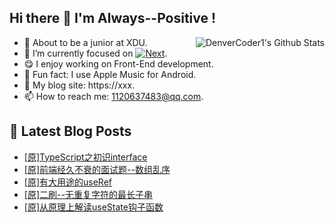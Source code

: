 ## Hi there 👋 I'm Always--Positive !
<div>
  <img alt="DenverCoder1's Github Stats" src="https://denvercoder1-github-readme-stats.vercel.app/api?username=qq1120637483&show_icons=true&count_private=true&theme=react&hide_border=true&hide_title=true&bg_color=1F222E&title_color=F85D7F&icon_color=F8D866" align= "right" />

- 🎒 About to be a junior at XDU. 
- 🔬 I’m currently focused on [![Next](https://img.shields.io/badge/-Next-brightgreen)](https://). 
- 😋 I enjoy working on Front-End development.
- 🎵 Fun fact: I use Apple Music for Android.
- 📝 My blog site: https://xxx.
- 📫 How to reach me:  1120637483@qq.com.
</div>  


## 📕 Latest Blog Posts

<!-- BLOG-POST-LIST:START -->
- [[原]TypeScript之初识interface](https://blog.csdn.net/sinat_41696687/article/details/120858471)
- [[原]前端经久不衰的面试题--数组乱序](https://blog.csdn.net/sinat_41696687/article/details/120839827)
- [[原]有大用途的useRef](https://blog.csdn.net/sinat_41696687/article/details/120819375)
- [[原]二刷--无重复字符的最长子串](https://blog.csdn.net/sinat_41696687/article/details/120794073)
- [[原]从原理上解读useState钩子函数](https://blog.csdn.net/sinat_41696687/article/details/120793892)
<!-- BLOG-POST-LIST:END -->









